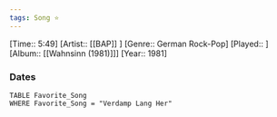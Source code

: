 ```yaml
---
tags: Song ⭐ 
---
```

[Time:: 5:49]
[Artist:: [[BAP]] ]
[Genre:: German Rock-Pop]
[Played:: ]
[Album:: [[Wahnsinn (1981)]]]
[Year:: 1981]
### Dates
````dataview
TABLE Favorite_Song
WHERE Favorite_Song = "Verdamp Lang Her"
````